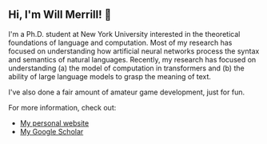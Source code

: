 ## Hi, I'm Will Merrill! 👋

I'm a Ph.D. student at New York University interested in the theoretical foundations of language and computation. Most of my research has focused on understanding how artificial neural networks process the syntax and semantics of natural languages. Recently, my research has focused on understanding (a) the model of computation in transformers and (b) the ability of large language models to grasp the meaning of text.

I've also done a fair amount of amateur game development, just for fun.

For more information, check out:

- [My personal website](https://lambdaviking.com/)
- [My Google Scholar](https://scholar.google.com/citations?user=CyjChJQAAAAJ&hl=en)
<!-- - [My SoundCloud](https://soundcloud.com/william-merrill) -->
